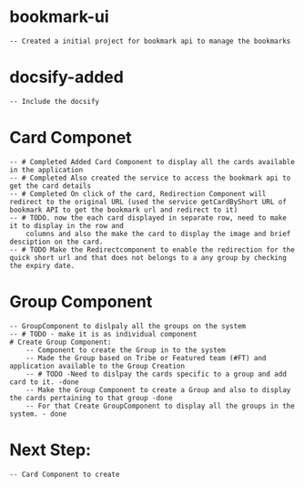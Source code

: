 # bookmark-ui
	-- Created a initial project for bookmark api to manage the bookmarks

# docsify-added
 	-- Include the docsify
	
# Card Componet
	-- # Completed Added Card Component to display all the cards available in the application
	-- # Completed Also created the service to access the bookmark api to get the card details
	-- # Completed On click of the card, Redirection Component will redirect to the original URL (used the service getCardByShort URL of bookmark API to get the bookmark url and redirect to it)
	-- # TODO. now the each card displayed in separate row, need to make it to display in the row and 
		columns and also the make the card to display the image and brief desciption on the card.
	-- # TODO Make the Redirectcomponent to enable the redirection for the quick short url and that does not belongs to a any group by checking the expiry date.

# Group Component
	-- GroupComponent to dislpaly all the groups on the system
    -- # TODO - make it is as individual component
	# Create Group Component:
		-- Component to create the Group in to the system
		-- Made the Group based on Tribe or Featured team (#FT) and application available to the Group Creation
		-- # TODO -Need to dislpay the cards specific to a group and add card to it. -done
		-- Make the Group Component to create a Group and also to display the cards pertaining to that group -done
		-- For that Create GroupComponent to display all the groups in the system. - done

		
# Next Step:
	-- Card Component to create
	
